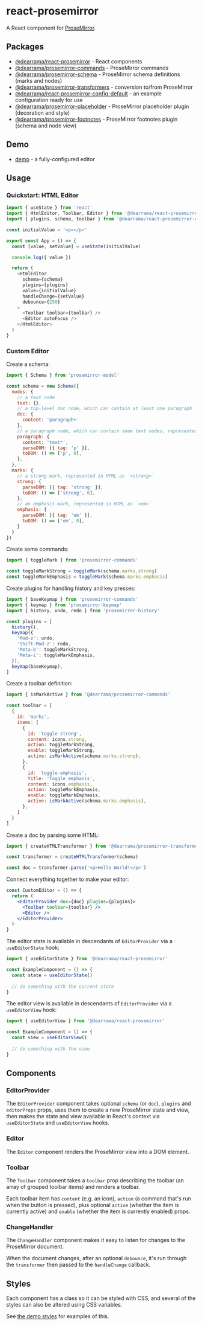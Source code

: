 # react-prosemirror

A React component for [ProseMirror](http://prosemirror.net/).

## Packages

* [@dearrama/react-prosemirror](packages/react) - React components
* [@dearrama/prosemirror-commands](packages/commands) - ProseMirror commands
* [@dearrama/prosemirror-schema](packages/schema) - ProseMirror schema definitions (marks and nodes)
* [@dearrama/prosemirror-transformers](packages/transformers) - conversion to/from ProseMirror
* [@dearrama/react-prosemirror-config-default](packages/config-default) - an example configuration ready for use
* [@dearrama/prosemirror-placeholder](packages/placeholder) - ProseMirror placeholder plugin (decoration and style)
* [@dearrama/prosemirror-footnotes](packages/footnotes) - ProseMirror footnotes plugin (schema and node view)

## Demo

* [demo](demo) - a fully-configured editor

## Usage

### Quickstart: HTML Editor

```js
import { useState } from 'react'
import { HtmlEditor, Toolbar, Editor } from '@dearrama/react-prosemirror'
import { plugins, schema, toolbar } from '@dearrama/react-prosemirror-config-default'

const initialValue = '<p></p>'

export const App = () => {
  const [value, setValue] = useState(initialValue)

  console.log({ value })

  return (
    <HtmlEditor
      schema={schema}
      plugins={plugins}
      value={initialValue}
      handleChange={setValue}
      debounce={250}
    >
      <Toolbar toolbar={toolbar} />
      <Editor autoFocus />
    </HtmlEditor>
  )
}
```

### Custom Editor

Create a schema:

```js
import { Schema } from 'prosemirror-model'

const schema = new Schema({
  nodes: {
    // a text node
    text: {},
    // a top-level doc node, which can contain at least one paragraph
    doc: { 
      content: 'paragraph+'
    },
    // a paragraph node, which can contain some text nodes, represented in HTML as `<p>`
    paragraph: { 
      content: 'text*',
      parseDOM: [{ tag: 'p' }],
      toDOM: () => ['p', 0],
    },
  },
  marks: {
    // a strong mark, represented in HTML as `<strong>`
    strong: {
      parseDOM: [{ tag: 'strong' }],
      toDOM: () => ['strong', 0],
    },
    // an emphasis mark, represented in HTML as `<em>`
    emphasis: {
      parseDOM: [{ tag: 'em' }],
      toDOM: () => ['em', 0],
    }
  }
})
```

Create some commands:

```js
import { toggleMark } from 'prosemirror-commands'

const toggleMarkStrong = toggleMark(schema.marks.strong)
const toggleMarkEmphasis = toggleMark(schema.marks.emphasis)
```


Create plugins for handling history and key presses:

```js
import { baseKeymap } from 'prosemirror-commands'
import { keymap } from 'prosemirror-keymap'
import { history, undo, redo } from 'prosemirror-history'

const plugins = [
  history(),
  keymap({
    'Mod-z': undo,
    'Shift-Mod-z': redo,
    'Meta-b': toggleMarkStrong,
    'Meta-i': toggleMarkEmphasis,
  }),
  keymap(baseKeymap),
]
```

Create a toolbar definition:

```js
import { isMarkActive } from '@dearrama/prosemirror-commands'

const toolbar = [
  {
    id: 'marks',
    items: [
      {
        id: 'toggle-strong',
        content: icons.strong,
        action: toggleMarkStrong,
        enable: toggleMarkStrong,
        active: isMarkActive(schema.marks.strong),
      },
      {
        id: 'toggle-emphasis',
        title: 'Toggle emphasis',
        content: icons.emphasis,
        action: toggleMarkEmphasis,
        enable: toggleMarkEmphasis,
        active: isMarkActive(schema.marks.emphasis),
      },
    ]
  }
]
```

Create a doc by parsing some HTML:

```js
import { createHTMLTransformer } from '@dearrama/prosemirror-transformers'

const transformer = createHTMLTransformer(schema)

const doc = transformer.parse('<p>Hello World!</p>')
```

Connect everything together to make your editor:

```jsx
const CustomEditor = () => {
  return (
    <EditorProvider doc={doc} plugins={plugins}>
      <Toolbar toolbar={toolbar} />
      <Editor />
    </EditorProvider>
  )
}
```

The editor state is available in descendants of `EditorProvider` via a `useEditorState` hook:

```js
import { useEditorState } from '@dearrama/react-prosemirror'

const ExampleComponent = () => {
  const state = useEditorState()
  
  // do something with the current state
}
```

The editor view is available in descendants of `EditorProvider` via a `useEditorView` hook:

```js
import { useEditorView } from '@dearrama/react-prosemirror'

const ExampleComponent = () => {
  const view = useEditorView()
  
  // do something with the view
}
```

## Components

### EditorProvider

The `EditorProvider` component takes optional `schema` (or `doc`), `plugins` and `editorProps` props, uses them to create a new ProseMirror state and view, then makes the state and view available in React's context via `useEditorState` and `useEditorView` hooks.

### Editor

The `Editor` component renders the ProseMirror view into a DOM element.

### Toolbar

The `Toolbar` component takes a `toolbar` prop describing the toolbar (an array of grouped toolbar items) and renders a toolbar.

Each toolbar item has `content` (e.g. an icon), `action` (a command that's run when the button is pressed), plus optional `active` (whether the item is currently active) and `enable` (whether the item is currently enabled) props.

### ChangeHandler

The `ChangeHandler` component makes it easy to listen for changes to the ProseMirror document.

When the document changes, after an optional `debounce`, it's run through the `transformer` then passed to the `handleChange` callback.

## Styles

Each component has a class so it can be styled with CSS, and several of the styles can also be altered using CSS variables. 

See [the demo styles](https://github.com/hubgit/react-prosemirror/tree/main/demo/styles) for examples of this.
